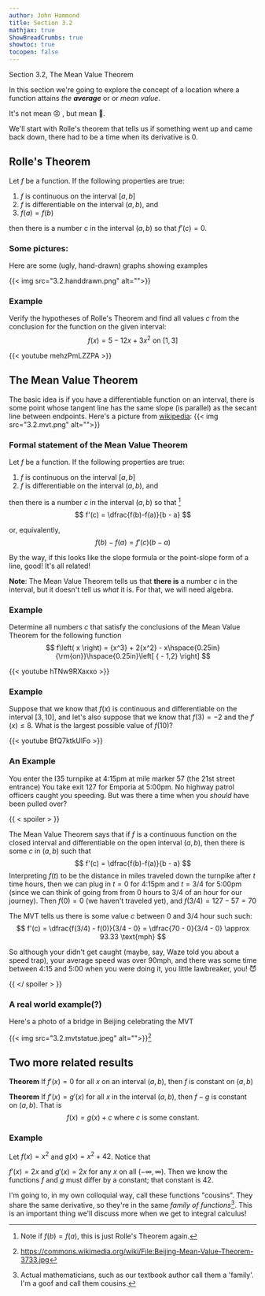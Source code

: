 ```yaml
---
author: John Hammond
title: Section 3.2
mathjax: true
ShowBreadCrumbs: true
showtoc: true
tocopen: false
---
```


Section 3.2, The Mean Value Theorem
<!--more-->

In this section we're going to explore the concept of a location where a function attains *the **average*** or or *mean value*. 

It's not mean 😡 , but mean 🧮.

We'll start with Rolle's theorem that tells us if something went up and came back down, there had to be a time when its derivative is 0. 

## Rolle's Theorem
Let $f$ be a function. If the following properties are true: 
1. $f$ is continuous on the interval $[a, b]$ 
2. $f$ is differentiable on the interval $(a, b)$, and 
3. $f(a) = f(b)$

then there is a number $c$ in the interval $(a,b)$ so that $f'(c) = 0$. 

### Some pictures: 
Here are some (ugly, hand-drawn) graphs showing examples
 
{{< img src="3.2.handdrawn.png" alt="">}}
### Example
Verify the hypotheses of Rolle's Theorem and find all values $c$ from the conclusion for the function on the given interval: 
$$
f(x) = 5-12x + 3x^2 \text{ on } [1, 3]
$$

{{< youtube mehzPmLZZPA >}}

## The Mean Value Theorem

The basic idea is if you have a differentiable function on an interval, there is some point whose tangent line has the same slope (is parallel)  as the secant line between endpoints. Here's a picture from [wikipedia]( https://commons.wikimedia.org/wiki/File:Mvt2.svg#/media/File:Mvt2.svg): 
{{< img src="3.2.mvt.png" alt="">}}

### Formal statement of the Mean Value Theorem

Let $f$ be a function. If the following properties are true: 
1. $f$ is continuous on the interval $[a, b]$ 
2. $f$ is differentiable on the interval $(a, b)$, and 

then there is a number $c$ in the interval $(a,b)$ so that [^1]
$$
f'(c) = \dfrac{f(b)-f(a)}{b - a}
$$

or, equivalently,
$$
f(b) - f(a) = f'(c)(b-a)
$$

By the way, if this looks like the slope formula or the point-slope form of a line, good! It's all related!



**Note**: The Mean Value Theorem tells us that **there is** a number $c$ in the interval, but it doesn't tell us *what* it is. For that, we will need algebra.

### Example
Determine all numbers $c$ that satisfy the conclusions of the Mean Value Theorem for the following function
$$
f\left( x \right) = {x^3} + 2{x^2} - x\hspace{0.25in}{\rm{on}}\hspace{0.25in}\left[ { - 1,2} \right]
$$

{{< youtube hTNw9RXaxxo >}}

### Example
Suppose that we know that $f(x)$ is continuous and differentiable on the interval $[3, 10]$, and let's also suppose that we know that $f(3) = -2$ and the $f'(x) \le 8$. What is the largest possible value of $f(10)$? 

{{< youtube BfQ7ktkUlFo >}}

[^1]: Note if $f(b) = f(a)$, this is just Rolle's Theorem again. 

### An Example

You enter the I35 turnpike at 4:15pm at mile marker 57 (the 21st street entrance)  You take exit 127 for Emporia at 5:00pm.  No highway patrol officers caught you speeding. But was there a time when you *should* have been pulled over?

{{ < spoiler > }}

The Mean Value Theorem says that if $f$ is a continuous function on the closed interval and differentiable on the open interval $(a, b)$, then there is some $c$ in $(a, b)$ such that 
$$
f'(c) = \dfrac{f(b)-f(a)}{b - a}
$$
Interpreting $f(t)$ to be the distance in miles traveled down the turnpike after $t$ time hours, then we can plug in $t = 0$ for 4:15pm and $t=3/4$ for 5:00pm  (since we can think of going from from 0 hours to 3/4 of an hour for our journey). 
Then $f(0) = 0$  (we haven't traveled yet), and 
$f(3/4) = 127 - 57 = 70$ 

The MVT tells us there is some value $c$ between 0 and 3/4 hour such such:
$$
f'(c) = \dfrac{f(3/4) - f(0)}{3/4 - 0} = \dfrac{70 - 0}{3/4 - 0} \approx 93.33 \text{mph}
$$ 

So although your didn't get caught (maybe, say, Waze told you about a speed trap), your average speed was over 90mph, and there was some time between 4:15 and 5:00 when you were doing it, you little lawbreaker, you! 😈

{{ </ spoiler > }}

### A real world example(?)

Here's a photo of a bridge in Beijing celebrating the MVT

{{< img src="3.2.mvtstatue.jpeg" alt="">}}[^2]

[^2]: https://commons.wikimedia.org/wiki/File:Beijing-Mean-Value-Theorem-3733.jpg


## Two more related results

**Theorem** If $f'(x) = 0$ for all $x$ on an interval $(a,b)$, then $f$ is constant on $(a, b)$ 

**Theorem** If $f'(x) = g'(x)$ for all $x$ in the interval $(a,b)$, then $f - g$ is constant on $(a, b)$. That is 
$$
f(x) = g(x) +c \text{ where } c \text{ is some constant.}
$$


### Example
Let $f(x) = x^2$ and $g(x) = x^2 + 42$. Notice that 

$f'(x) = 2x$ and $g'(x) = 2x$ for any $x$ on all $(-\infty, \infty)$.  Then we know the functions $f$ and $g$ must differ by a constant; that constant is $42$.

I'm going to, in my own colloquial way, call these functions "cousins". They share the same derivative, so they're in the same *family of functions*[^3]. This is an important thing we'll discuss more when we get to integral calculus!

[^3]: Actual mathematicians, such as our textbook author call them a 'family'. I'm a goof and call them cousins.